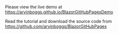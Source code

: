 Please view the live demo at https://arvinboggs.github.io/BlazorGitHubPagesDemo

Read the tutorial and download the source code from https://github.com/arvinboggs/BlazorGitHubPages